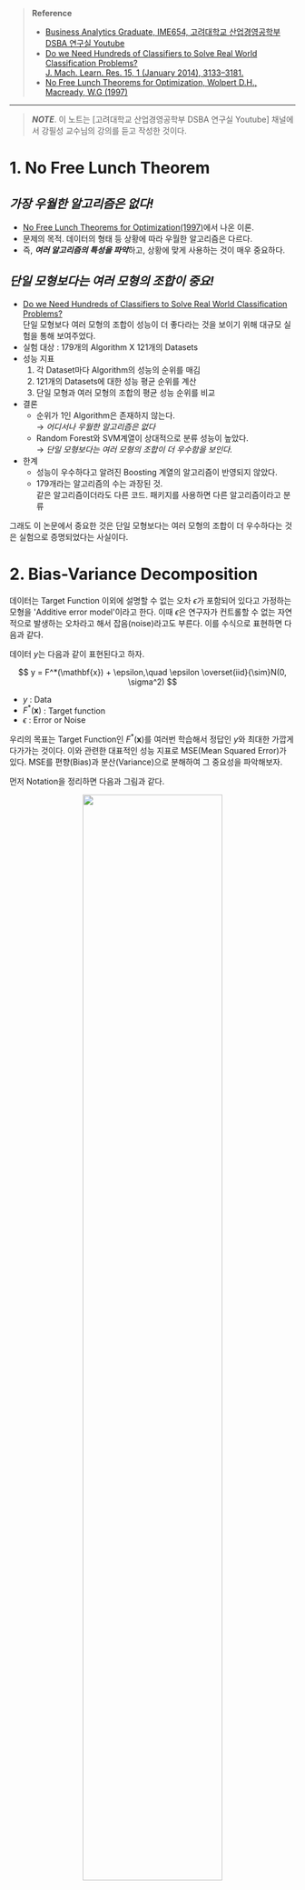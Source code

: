 > **Reference**<br>
> * [Business Analytics Graduate, IME654, 고려대학교 산업경영공학부 DSBA 연구실 Youtube](https://youtube.com/playlist?list=PLetSlH8YjIfWMdw9AuLR5ybkVvGcoG2EW)
> * [Do we Need Hundreds of Classifiers to Solve Real World Classification Problems? <br> J. Mach. Learn. Res. 15, 1 (January 2014), 3133–3181.](https://dl.acm.org/doi/10.5555/2627435.2697065)
> * [No Free Lunch Theorems for Optimization, Wolpert D.H., Macready, W.G (1997)](https://ieeexplore.ieee.org/document/585893)
---

> ***NOTE***. 이 노트는 [고려대학교 산업경영공학부 DSBA 연구실 Youtube] 채널에서 강필성 교수님의 강의를 듣고 작성한 것이다.

# **1. No Free Lunch Theorem**
##  ***가장 우월한 알고리즘은 없다!*** 
* [No Free Lunch Theorems for Optimization(1997)](https://ieeexplore.ieee.org/document/585893)에서 나온 이론.
* 문제의 목적. 데이터의 형태 등 상황에 따라 우월한 알고리즘은 다르다.
* 즉, ***여러 알고리즘의 특성을 파악***하고, 상황에 맞게 사용하는 것이 매우 중요하다. 

## ***단일 모형보다는 여러 모형의 조합이 중요!***
* [Do we Need Hundreds of Classifiers to Solve Real World Classification Problems?](https://dl.acm.org/doi/10.5555/2627435.2697065)<br>
단일 모형보다 여러 모형의 조합이 성능이 더 좋다라는 것을 보이기 위해 대규모 실험을 통해 보여주었다. 
* 실험 대상 : 179개의 Algorithm X 121개의 Datasets
* 성능 지표  
    1. 각 Dataset마다 Algorithm의 성능의 순위를 매김
    2. 121개의 Datasets에 대한 성능 평균 순위를 계산
    3. 단일 모형과 여러 모형의 조합의 평균 성능 순위를 비교
* 결론
    * 순위가 1인 Algorithm은 존재하지 않는다. <br>
    $\rightarrow$ _어디서나 우월한 알고리즘은 없다_
    * Random Forest와 SVM계열이 상대적으로 분류 성능이 높았다. <br>
    $\rightarrow$ _단일 모형보다는 여러 모형의 조합이 더 우수함을 보인다._
* 한계 
    * 성능이 우수하다고 알려진 Boosting 계열의 알고리즘이 반영되지 않았다. 
    * 179개라는 알고리즘의 수는 과장된 것. <br>
    같은 알고리즘이더라도 다른 코드. 패키지를 사용하면 다른 알고리즘이라고 분류

그래도 이 논문에서 중요한 것은 단일 모형보다는 여러 모형의 조합이 더 우수하다는 것은 실험으로 증명되었다는 사실이다.

# **2. Bias-Variance Decomposition**

데이터는 Target Function 이외에 설명할 수 없는 오차 $\epsilon$가 포함되어 있다고 가정하는 모형을 'Additive error model'이라고 한다. 이때 $\epsilon$은 연구자가 컨트롤할 수 없는 자연적으로 발생하는 오차라고 해서 잡음(noise)라고도 부른다. 이를 수식으로 표현하면 다음과 같다.

데이터 $y$는 다음과 같이 표현된다고 하자. 

$$
    y = F^*(\mathbf{x}) + \epsilon,\quad \epsilon \overset{iid}{\sim}N(0, \sigma^2)
$$

* $y$ : Data
* $F^*(\mathbf{x})$ : Target function
* $\epsilon$ : Error or Noise


우리의 목표는 Target Function인 $F^*(\mathbf{x})$를 여러번 학습해서 정답인 $y$와 최대한 가깝게 다가가는 것이다. 이와 관련한 대표적인 성능 지표로 MSE(Mean Squared Error)가 있다. MSE를 편향(Bias)과 분산(Variance)으로 분해하여 그 중요성을 파악해보자.

먼저 Notation을 정리하면 다음과 그림과 같다. 

<div align='center'>
<img src="../images/ensemble01.png" width="70%">
</div>


그리고 어떤 관측값 $\mathbf{x}_0$에 대한 MSE는 다음과 같이 예측값 $\hat{F}(\mathbf{x})$에 대한 편향의 제곱과 분산으로 분해할 수 있다. 

$\mathrm{E}(\epsilon)=0, \mathrm{E}(\epsilon^2)=\sigma^2$이므로 


```math
\begin{aligned}
    MSE(\mathbf{x}_0)
    &= \mathrm{E}\left[(y-\hat{F}(\mathbf{x}))^2\mid \mathbf{x}=\mathbf{x}_0 \right] \\ 
    &= \mathrm{E}\left[\left(F^*(\mathbf{x}_0)+\epsilon - \hat{F}(\mathbf{x}_0)\right)^2\right] \\ 
    &= \mathrm{E}\left[\left(F^*(\mathbf{x}_0) - \hat{F}(\mathbf{x}_0)\right)^2\right] + \sigma^2
\end{aligned}
```

$\mathrm{E}\left[F^*(\mathbf{x}_0) - \bar{F}(\mathbf{x}_0)\right]=0$ 이므로

```math
\begin{aligned}
    MSE(\mathbf{x}_0)
    &= \mathrm{E}\left[\left(F^*(\mathbf{x}_0) - \bar{F}(\mathbf{x}_0) + \bar{F}(\mathbf{x}_0) -\hat{F}(\mathbf{x}_0)\right)^2\right] + \sigma^2 \\    
    &= \mathrm{E}\left[\Big(F^*(\mathbf{x}_0) - \bar{F}(\mathbf{x}_0)\Big)^2\right] + 
    \mathrm{E}\left[\left(\bar{F}(\mathbf{x}_0) -\hat{F}(\mathbf{x}_0)\right)^2\right] + \sigma^2
\end{aligned}
```

$F^*(\mathbf{x}_0) - \bar{F}(\mathbf{x}_0)$는 상수이므로

```math
\begin{aligned}
    MSE(\mathbf{x}_0)
    &= \Big(F^*(\mathbf{x}_0) - \bar{F}(\mathbf{x}_0)\Big)^2 + 
    \mathrm{E}\left[\left(\bar{F}(\mathbf{x}_0) -\hat{F}(\mathbf{x}_0)\right)^2\right] + \sigma^2 \\     
    &= Bias^2\left(\hat{F}(\mathbf{x_0})\right) + Var\left(\hat{F}(\mathbf{x_0})\right) + \sigma^2
\end{aligned}
```

* $Bias^2\left(\hat{F}(\mathbf{x_0})\right)$ : 예측값의 평균 $\bar{F}(\mathbf{x})$ 이 Target Function인 $F^*(\mathbf{x})$와 얼마나 떨어져 있는가?
    * 즉, 예측값들의 평균이 정답을 잘 맞추는 편인가?
    * 편향의 제곱이 작다 $\rightarrow$ 정답을 맞출 가능성이 ***작다***.<br>
    편향의 제곱이 크다 $\rightarrow$ 정답을 맞출 가능성이 ***높다***.
* $Var\left(\hat{F}(\mathbf{x_0})\right)$ : 예측값 $\hat{F}(\mathbf{x})$들이 평균 $\bar{F}(\mathbf{x})$을 중심으로 어떻게 분포되어 있는가?
    * 즉, 예측값들이 모두 정답을 잘 맞추는 편인가?
    * 분산이 작다 $\rightarrow$ 대부분의 예측값들이 정답에 가깝다. <br>
    분산이 크다 $\rightarrow$ 몇몇의 예측값들은 정답과 멀다.
* ★★★ 편향의 제곱($Bias^2$)과 분산($Var$)은 trade-off 관계이다.
    * 가장 이상적인 결과만 나오면 좋겠지만, 대부분의 학습결과는 파란색 과녁의 경우가 많다. 아래의 그림은 가장 가운데가 정답이라고 했을 때의 예측값을 빨간색 점으로 표현한 것이다.
    * Complexity Low
        * 예측값들의 분산은 작으나 실제 값과의 차이는 큰 경우이다. 
        * 단순한 모형에서 많이 보이며, 과소적합(Underfit)이라고 하는데 학습데이터를 늘려 문제를 해결할 수 있다. 
        * Logistirc regression, LDA, KNN(large k) 등이 있다.
    * Complexity High
        * 실제 값을 가깝게 맞추지만 분산이 큰 경우이다. 
        * 복잡한 모형에서 많이 보이며, 과대적합(Overfit)이라고 하는데 검증데이터를 도입하여 문제를 해결할 수 있다. 
        * 학습에 있어서 가장 중요하게 고려해야하는 문제이다.
        * Decision Tree, NN, SVM, KNN(small k) 등이 있다.

    **따라서 우리는 편향의 제곱과 분산을 모두 최소화할 수 있는 지점을 찾을 수 있어야 한다.**

<div align='center'>
<img src="../images/ensemble02.png" width="60%">
</div>


# **3. Ensemble이란?**

앞서 머신러닝에 대한 다양한 모델들에 대해 배웠었다. Ensemble의 Main Idea는 한 Dataset에 대해 다양한 모델들을 여러 번 사용해서 합치면 더 좋은 결과가 나오지 않을까?에서 시작한다. 

* 집단지성, 대수의 법칙과 관련이 있다. 
    * 집단지성(Collective Intelligence)? <br>
    다수의 개체들이 서로 협력 혹은 경쟁을 통하여 얻게 되는 결과이자 집단적 능력을 말한다.(참고. 위키백과)
    * 대수의 법칙(Law of Large Number)? <br>
    모집단에서 무작위로 뽑은 표본의 평균이 전체 모집단의 평균과 가까울 가능성이 높다는 통계와 확률 분야의 기본 개념(참고. 위키백과)


<div align='center'>
<img src="../images/ensemble03.png" width="60%">
</div>

* Ensemble의 핵심 가치
    1. 얼마나 다양한 모델을 사용할 것인가? **<u>Diversity (다양성)</u>**
    2. 결과들을 어떻게 잘 합칠 것인가?

* Ensemble의 종류

    <table align='center'>
    <tr> <th></th><th style="text-align:center">Bagging</th> <th style="text-align:center">Boosting</th> </tr>
    <tr> <td><b>Diversity</b></td>
        <td>Implicit<br>
        각 Learner에 Dataset을 다르게 주면 결과도 달라질 것이다.</th> 
        <td>Explicit<br>
        측정 지표를 통해 이전 모델과 다른 모델이 만들어지도록 유도한다.</td> </tr>
    <tr> <td><b>처리방식</b></td>
        <td>Independent<br>병렬처리 가능</td> 
        <td>Sequential<br>순차적 처리 가능</td> </tr>
    <tr> <td><b>Model</b></td>
        <td>Bootstrap Aggregating</td> 
        <td>AdaBoost, Gradient Boost, XGBoost, LightBGM, CatBoost, ...</td></tr>
    </table>

# **4. Ensemble의 우수성**

단일 모형일 때와 Ensemble 모형일 때의 성능을 수식으로 알아보자. 각 Model 또는 Learner의 모형은 다음과 같이 표현된다.

$$
    y_m(\mathbf{x}) = f(\mathbf{x}) + \epsilon_m(\mathbf{x}),\quad m=1,2,\cdots,M
$$

* **Single Model**
    * $m$번째 Model의 오차제곱의 평균 : 
    
    $$
        \mathrm{E}\left[\epsilon_m(\mathbf{x})^2\right] 
        = \mathrm{E}\left[\left(y_m(\mathbf{x})-f(\mathbf{x})\right)^2\right]
    $$
    
    * $M$개의 Model에 대한 오차제곱의 평균
    
    $$
        \begin{aligned}
        E_{Avg}
        = \dfrac{1}{M}\sum_{m=1}^M \mathrm{E}\left[\epsilon_m(\mathbf{x})^2\right] 
        \end{aligned}
    $$

* **Ensemble**
    * 가정 1. 각 Learner의 오차 평균은 0이다. $\quad\mathrm{E}\left[\epsilon_m(\mathbf{x})\right]=0$
    * 가정 2. Learner의 오차들은 서로 독립이다. $\quad\mathrm{E}[\epsilon_m(\mathbf{x})\epsilon_l(\mathbf{x})]=0\;(m\neq l)$
    * Ensemble Estimator

    $$
        \dfrac{1}{M}\sum_{m=1}^M y_m(\mathbf{x})
    $$

    * 오차제곱의 평균

    $$  
        \begin{aligned}
        E_{Emsemble} 
        &= \mathrm{E}\left[\left(\dfrac{1}{M}\sum_{m=1}^M y_m(\mathbf{x})-f(\mathbf{x})\right)^2\right]\\
        &= \mathrm{E}\left[\left(\dfrac{1}{M}\sum_{m=1}^M \left(y_m(\mathbf{x})-f(\mathbf{x})\right)\right)^2\right]\\
        &= \mathrm{E}\left[\left(\dfrac{1}{M}\sum_{m=1}^M \epsilon_m(\mathbf{x})\right)^2\right]\\
        &= \dfrac{1}{M}E_{Avg}
        \end{aligned}
    $$
      
* 만약 가정 1, 2가 성립하지 않는다면?

    > **코시-슈바르츠 부등식(Cauchy-Shwarz inequality)**
    > $$ (a^2+b^2)(x^2+y^2) \geq (ax+by)^2$$

$$
    \begin{aligned}
        M\cdot \sum_{m=1}^M \epsilon_m(\mathbf{x})^2
        &=(1^2+1^2+\cdots+1^2)(\epsilon_1(\mathbf{x})^2+\epsilon_2(\mathbf{x})^2+\cdots+\epsilon_M(\mathbf{x})^2)\\
        &\geq \left(\epsilon_1(\mathbf{x})+\epsilon_2(\mathbf{x})+\cdots+\epsilon_M(\mathbf{x})\right)^2
        =\left(\sum_{m=1}^M \epsilon_m(\mathbf{x})\right)^2
    \end{aligned}
$$

정리하면

$$
    \begin{aligned}
    M\cdot \sum_{m=1}^M \epsilon_m(\mathbf{x})^2
    &\geq \left(\sum_{m=1}^M \epsilon_m(\mathbf{x})\right)^2\\
    \dfrac{1}{M}\sum_{m=1}^M \epsilon_m(\mathbf{x})^2
    &\geq \left(\dfrac{1}{M}\sum_{m=1}^M \epsilon_m(\mathbf{x})\right)^2 \\
    \end{aligned}
$$

$$
    \therefore \mathrm{E}_{Avg} \geq \mathrm{E}_{Ensemble}
$$

오차제곱의 평균은 작을수록 성능이 좋다. <br>
따라서 가정이 성립하지 않더라도 단일 모형보다 여러 모형의 조합이 우수함을 증명할 수 있다. 


